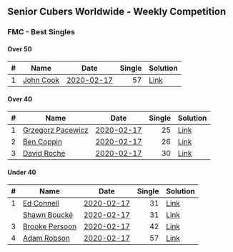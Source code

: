 ## Senior Cubers Worldwide - Weekly Competition
### FMC - Best Singles

#### Over 50

| # | Name | Date | Single | Solution |
| :--: | -- | :--: | --: | -- |
| 1 | [John Cook](../persons/john_cook.md) | [2020-02-17](2020-02-17.md) | 57 | [Link](https://www.facebook.com/groups/1604105099735401/permalink/2138923996253506/) |

#### Over 40

| # | Name | Date | Single | Solution |
| :--: | -- | :--: | --: | -- |
| 1 | [Grzegorz Pacewicz](../persons/grzegorz_pacewicz.md) | [2020-02-17](2020-02-17.md) | 25 | [Link](https://www.facebook.com/groups/1604105099735401/permalink/2138923996253506/) |
| 2 | [Ben Coppin](../persons/ben_coppin.md) | [2020-02-17](2020-02-17.md) | 26 | [Link](https://www.facebook.com/groups/1604105099735401/permalink/2138923996253506/) |
| 3 | [David Roche](../persons/david_roche.md) | [2020-02-17](2020-02-17.md) | 30 | [Link](https://www.facebook.com/groups/1604105099735401/permalink/2138923996253506/) |

#### Under 40

| # | Name | Date | Single | Solution |
| :--: | -- | :--: | --: | -- |
| 1 | [Ed Connell](../persons/ed_connell.md) | [2020-02-17](2020-02-17.md) | 31 | [Link](https://www.facebook.com/groups/1604105099735401/permalink/2138923996253506/) |
| | [Shawn Boucké](../persons/shawn_boucke.md) | [2020-02-17](2020-02-17.md) | 31 | [Link](https://www.facebook.com/groups/1604105099735401/permalink/2138923996253506/) |
| 3 | [Brooke Persoon](../persons/brooke_persoon.md) | [2020-02-17](2020-02-17.md) | 42 | [Link](https://www.facebook.com/groups/1604105099735401/permalink/2138923996253506/) |
| 4 | [Adam Robson](../persons/adam_robson.md) | [2020-02-17](2020-02-17.md) | 57 | [Link](https://www.facebook.com/groups/1604105099735401/permalink/2138923996253506/) |

